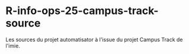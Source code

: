 # R-info-ops-25-campus-track-source

Les sources du projet automatisator à l'issue du projet Campus Track de l'imie.
